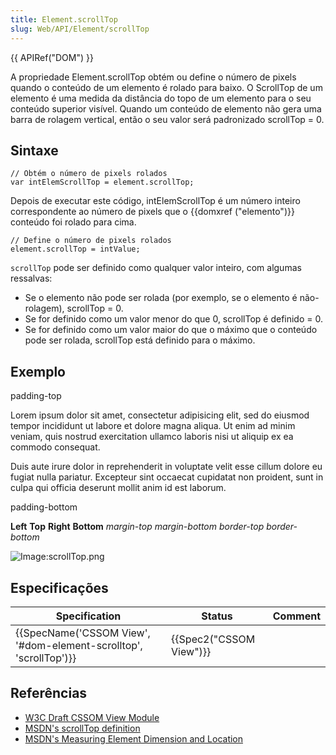 ```yaml
---
title: Element.scrollTop
slug: Web/API/Element/scrollTop
---
```

{{ APIRef("DOM") }}

A propriedade Element.scrollTop obtém ou define o número de pixels quando o conteúdo de um elemento é rolado para baixo. O ScrollTop de um elemento é uma medida da distância do topo de um elemento para o seu conteúdo superior visível. Quando um conteúdo de elemento não gera uma barra de rolagem vertical, então o seu valor será padronizado scrollTop = 0.

## Sintaxe

```
// Obtém o número de pixels rolados
var intElemScrollTop = element.scrollTop;
```

Depois de executar este código, intElemScrollTop é um número inteiro correspondente ao número de pixels que o {{domxref ("elemento")}} conteúdo foi rolado para cima.

```
// Define o número de pixels rolados
element.scrollTop = intValue;
```

`scrollTop` pode ser definido como qualquer valor inteiro, com algumas ressalvas:

- Se o elemento não pode ser rolada (por exemplo, se o elemento é não-rolagem), scrollTop = 0.
- Se for definido como um valor menor do que 0, scrollTop é definido = 0.
- Se for definido como um valor maior do que o máximo que o conteúdo pode ser rolada, scrollTop está definido para o máximo.

## Exemplo

padding-top

Lorem ipsum dolor sit amet, consectetur adipisicing elit, sed do eiusmod tempor incididunt ut labore et dolore magna aliqua. Ut enim ad minim veniam, quis nostrud exercitation ullamco laboris nisi ut aliquip ex ea commodo consequat.

Duis aute irure dolor in reprehenderit in voluptate velit esse cillum dolore eu fugiat nulla pariatur. Excepteur sint occaecat cupidatat non proident, sunt in culpa qui officia deserunt mollit anim id est laborum.

padding-bottom

**Left** **Top** **Right** **Bottom** _margin-top_ _margin-bottom_ _border-top_ _border-bottom_

![Image:scrollTop.png](/@api/deki/files/842/=ScrollTop.png)

## Especificações

| Specification                                                                            | Status                           | Comment |
| ---------------------------------------------------------------------------------------- | -------------------------------- | ------- |
| {{SpecName('CSSOM View', '#dom-element-scrolltop', 'scrollTop')}} | {{Spec2("CSSOM View")}} |         |

## Referências

- [W3C Draft CSSOM View Module](http://dev.w3.org/csswg/cssom-view/#dom-element-scrolltop)
- [MSDN's scrollTop definition](<http://msdn.microsoft.com/en-us/library/ms534618(VS.85).aspx>)
- [MSDN's Measuring Element Dimension and Location](<http://msdn.microsoft.com/en-us/library/hh781509(v=vs.85).aspx>)
